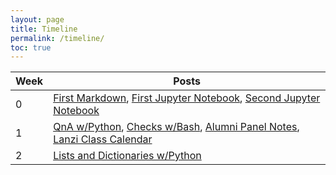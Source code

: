 ```yaml
---
layout: page
title: Timeline
permalink: /timeline/
toc: true
---
```



| Week | Posts |
|-|-|
| 0 | [First Markdown](https://toby-leeder.github.io/CSPFastpages/week_0/2020/08/20/markdownpost.html), [First Jupyter Notebook](https://toby-leeder.github.io/CSPFastpages/week_0/2022/08/20/First.html), [Second Jupyter Notebook](https://toby-leeder.github.io/CSPFastpages/week_0/2022/08/20/Second.html) |
|1| [QnA w/Python](https://toby-leeder.github.io/CSPFastpages/newcode/week_1/2022/08/24/pythonQnA.html), [Checks w/Bash](https://toby-leeder.github.io/CSPFastpages/newcode/week_1/2022/08/28/Checks.html), [Alumni Panel Notes](https://toby-leeder.github.io/CSPFastpages/week_2/2022/08/29/alumniPanel.html), [Lanzi Class Calendar](https://toby-leeder.github.io/CSPFastpages/2022/08/29/Lanzi-Calendar.html)|
|2|[Lists and Dictionaries w/Python](https://toby-leeder.github.io/CSPFastpages/newcode/week_2/2022/08/29/python_lists.html)|